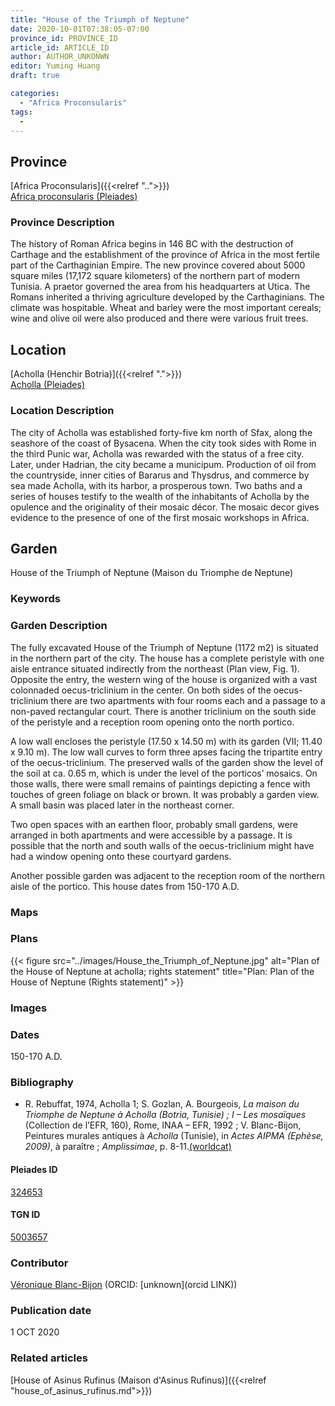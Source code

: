 ```yaml
---
title: "House of the Triumph of Neptune"
date: 2020-10-01T07:38:05-07:00
province_id: PROVINCE_ID
article_id: ARTICLE_ID
author: AUTHOR_UNKONWN
editor: Yuming Huang
draft: true

categories:
  - "Africa Proconsularis"
tags:
  -
---
```


## Province
[Africa Proconsularis]({{<relref "..">}}) \
[Africa proconsularis (Pleiades)](https://pleiades.stoa.org/places/991341)

### Province Description
The history of Roman Africa begins in 146 BC with the destruction of Carthage and the establishment of the province of Africa in the most fertile part of the Carthaginian Empire.  The new province covered about 5000 square miles (17,172 square kilometers) of the northern part of modern Tunisia.  A praetor governed the area from his headquarters at Utica.  The Romans inherited a thriving agriculture developed by the Carthaginians.  The climate was hospitable.  Wheat and barley were the most important cereals; wine and olive oil were also produced and there were various fruit trees.

## Location

[Acholla (Henchir Botria)]({{<relref ".">}}) \
[Acholla (Pleiades)](https://pleiades.stoa.org/places/324653)

### Location Description
The city of Acholla was established forty-five km north of Sfax, along the seashore of the coast of Bysacena. When the city took sides with Rome in the third Punic war, Acholla was rewarded with the status of a free city. Later, under Hadrian, the city became a municipum. Production of oil from the countryside, inner cities of Bararus and Thysdrus, and commerce by sea made Acholla, with its harbor, a prosperous town.  Two baths and a series of houses testify to the wealth of the inhabitants of Acholla by the opulence and the originality of their mosaic décor. The mosaic decor gives evidence to the presence of one of the first mosaic workshops in Africa.  

<!--## Sublocation-->

<!--
[AREA WITHIN LOCATION, LIKE “PALATINE HILL”](GEOREFERENCE LINK)
A sublocation is any area larger than an individual garden, but located within a location. I would always try to include a link to a controlled vocabulary here if possible. This ID may well be different from the Garden ID, e.g., Pompeii versus a Garden in one of the houses which has its own Pleiades ID.
-->

<!--### Sublocation Description-->

<!-- DESCRIPTION -->

## Garden
House of the Triumph of Neptune (Maison du Triomphe de Neptune)

### Keywords
<!-- [urban villas](#) -->


### Garden Description
The fully excavated House of the Triumph of Neptune (1172 m2) is situated in the northern part of the city.  The house has a complete peristyle with one aisle entrance situated indirectly from the northeast (Plan view, Fig. 1).  Opposite the entry, the western wing of the house is organized with a vast colonnaded oecus-triclinium in the center.  On both sides of the oecus-triclinium there are two apartments with four rooms each and a passage to a non-paved rectangular court.  There is another triclinium on the south side of the peristyle and a reception room opening onto the north portico.

A low wall encloses the peristyle (17.50 x 14.50 m) with its garden (VII; 11.40 x 9.10 m).  The low wall curves to form three apses facing the tripartite entry of the oecus-triclinium.  The preserved walls of the garden show the level of the soil at ca. 0.65 m, which is under the level of the porticos’ mosaics.  On those walls, there were small remains of paintings depicting a fence with touches of green foliage on black or brown.  It was probably a garden view.  A small basin was placed later in the northeast corner.

Two open spaces with an earthen floor, probably small gardens, were arranged in both apartments and were accessible by a passage.  It is possible that the north and south walls of the oecus-triclinium might have had a window opening onto these courtyard gardens.

Another possible garden was adjacent to the reception room of the northern aisle of the portico.  This house dates from 150-170 A.D.



### Maps

<!--
{{< figure src="IMG_URL" alt="ALT_TEXT" title="CAPTION" >}}
-->

### Plans
{{< figure src="../images/House_the_Triumph_of_Neptune.jpg" alt="Plan of the House of Neptune at acholla; rights statement" title="Plan: Plan of the House of Neptune (Rights statement)" >}}

### Images

<!--
{{< figure src="IMG_URL" alt="ALT_TEXT" title="CAPTION" >}}
-->

### Dates
150-170 A.D.

### Bibliography
- R. Rebuffat, 1974, Acholla 1; S. Gozlan, A. Bourgeois, *La maison du Triomphe de Neptune à Acholla (Botria, Tunisie) ; I – Les mosaïques* (Collection de l’EFR, 160), Rome, INAA – EFR, 1992 ; V. Blanc-Bijon, Peintures murales antiques à *Acholla* (Tunisie), in *Actes AIPMA (Ephèse, 2009)*, à paraître ; *Amplissimae*, p. 8-11.[(worldcat)](http://www.worldcat.org/oclc/451039990)

<!--#### Periodo ID-->

<!-- [PERIODO_ID](https://pleiades.stoa.org/places/PLEIADES_ID) -->

#### Pleiades ID
[324653](https://pleiades.stoa.org/places/324653)

#### TGN ID
[5003657](http://vocab.getty.edu/page/tgn/5003657)

### Contributor
[Véronique Blanc-Bijon](link) (ORCID: [unknown](orcid LINK))

### Publication date
1 OCT 2020

### Related articles
[House of Asinus Rufinus (Maison d'Asinus Rufinus)]({{<relref "house_of_asinus_rufinus.md">}})
